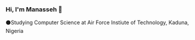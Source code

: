 ### Hi, I'm Manasseh 👋

⚫Studying Computer Science at Air Force Instiute of Technology, Kaduna, Nigeria <br/>
